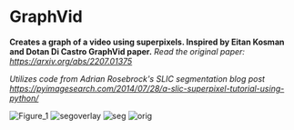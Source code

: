 # GraphVid
**Creates a graph of a video using superpixels. Inspired by Eitan Kosman and Dotan Di Castro GraphVid paper.**
*Read the original paper: https://arxiv.org/abs/2207.01375*

*Utilizes code from Adrian Rosebrock's SLIC segmentation blog post*
*https://pyimagesearch.com/2014/07/28/a-slic-superpixel-tutorial-using-python/*

![Figure_1](https://user-images.githubusercontent.com/38335612/177869862-15fbd3b0-3371-4468-b441-7b3635010c8d.png)
![segoverlay](https://user-images.githubusercontent.com/38335612/177870317-114780c7-0767-4701-bac1-c17bcd720074.png)
![seg](https://user-images.githubusercontent.com/38335612/177870324-6545e1cd-6fb4-4b3d-b1a2-89a9fda94208.png)
![orig](https://user-images.githubusercontent.com/38335612/177870329-1c960fbd-2cf4-4515-86af-84b1c65afb90.png)
